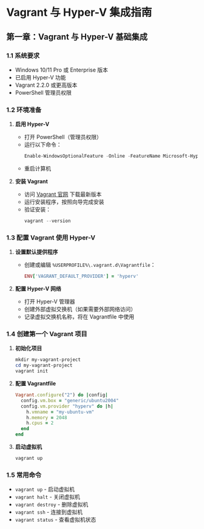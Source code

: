 # Vagrant 与 Hyper-V 集成指南

## 第一章：Vagrant 与 Hyper-V 基础集成

### 1.1 系统要求

- Windows 10/11 Pro 或 Enterprise 版本
- 已启用 Hyper-V 功能
- Vagrant 2.2.0 或更高版本
- PowerShell 管理员权限

### 1.2 环境准备

1. **启用 Hyper-V**
   - 打开 PowerShell（管理员权限）
   - 运行以下命令：
     ```powershell
     Enable-WindowsOptionalFeature -Online -FeatureName Microsoft-Hyper-V -All
     ```
   - 重启计算机

2. **安装 Vagrant**
   - 访问 [Vagrant 官网](https://www.vagrantup.com/downloads) 下载最新版本
   - 运行安装程序，按照向导完成安装
   - 验证安装：
     ```powershell
     vagrant --version
     ```

### 1.3 配置 Vagrant 使用 Hyper-V

1. **设置默认提供程序**
   - 创建或编辑 `%USERPROFILE%\.vagrant.d\Vagrantfile`：
     ```ruby
     ENV['VAGRANT_DEFAULT_PROVIDER'] = 'hyperv'
     ```

2. **配置 Hyper-V 网络**
   - 打开 Hyper-V 管理器
   - 创建外部虚拟交换机（如果需要外部网络访问）
   - 记录虚拟交换机名称，将在 Vagrantfile 中使用

### 1.4 创建第一个 Vagrant 项目

1. **初始化项目**
   ```powershell
   mkdir my-vagrant-project
   cd my-vagrant-project
   vagrant init
   ```

2. **配置 Vagrantfile**
   ```ruby
   Vagrant.configure("2") do |config|
     config.vm.box = "generic/ubuntu2004"
     config.vm.provider "hyperv" do |h|
       h.vmname = "my-ubuntu-vm"
       h.memory = 2048
       h.cpus = 2
     end
   end
   ```

3. **启动虚拟机**
   ```powershell
   vagrant up
   ```

### 1.5 常用命令

- `vagrant up` - 启动虚拟机
- `vagrant halt` - 关闭虚拟机
- `vagrant destroy` - 删除虚拟机
- `vagrant ssh` - 连接到虚拟机
- `vagrant status` - 查看虚拟机状态
